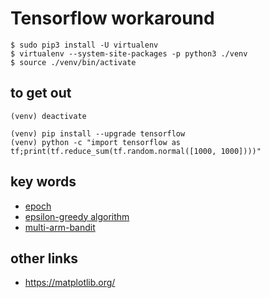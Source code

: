 # Tensorflow workaround

```
$ sudo pip3 install -U virtualenv
$ virtualenv --system-site-packages -p python3 ./venv
$ source ./venv/bin/activate
```

## to get out
```
(venv) deactivate
```

```
(venv) pip install --upgrade tensorflow
(venv) python -c "import tensorflow as tf;print(tf.reduce_sum(tf.random.normal([1000, 1000])))"
```

## key words

- [epoch](https://deepai.org/machine-learning-glossary-and-terms/epoch)
- [epsilon-greedy algorithm](https://jamesmccaffrey.wordpress.com/2017/11/30/the-epsilon-greedy-algorithm/)
- [multi-arm-bandit](https://towardsdatascience.com/solving-multiarmed-bandits-a-comparison-of-epsilon-greedy-and-thompson-sampling-d97167ca9a50)

## other links
- https://matplotlib.org/
